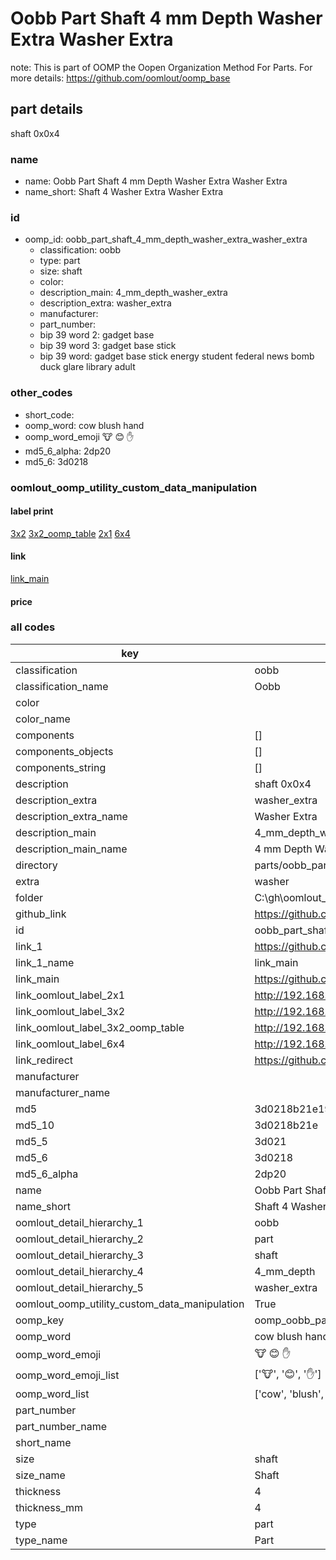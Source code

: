 # Oobb Part Shaft 4 mm Depth Washer Extra Washer Extra  

note: This is part of OOMP the Oopen Organization Method For Parts. For more details: https://github.com/oomlout/oomp_base

##  part details
  



shaft 0x0x4



### name
* name: Oobb Part Shaft 4 mm Depth Washer Extra Washer Extra
* name_short: Shaft 4 Washer Extra Washer Extra
### id
* oomp_id: oobb_part_shaft_4_mm_depth_washer_extra_washer_extra
  * classification: oobb
  * type: part
  * size: shaft
  * color: 
  * description_main: 4_mm_depth_washer_extra
  * description_extra: washer_extra
  * manufacturer: 
  * part_number: 
  * bip 39 word 2: gadget base
  * bip 39 word 3: gadget base stick
  * bip 39 word: gadget base stick energy student federal news bomb duck glare library adult

### other_codes
* short_code: 
* oomp_word: cow blush hand
* oomp_word_emoji :cow: :blush: :hand:
* md5_6_alpha: 2dp20
* md5_6: 3d0218






### oomlout_oomp_utility_custom_data_manipulation
#### label print
[3x2](http://192.168.1.245:1112/?label=oomp%202dp20)
[3x2_oomp_table](http://192.168.1.108:1112/?label=oomp%202dp20)
[2x1](http://192.168.1.242:1112/?label=oomp%202dp20)
[6x4](http://192.168.1.55:1112/?label=oomp%202dp20)    

#### link

[link_main](https://github.com/oomlout/oomlout_oobb_version_4_generated_parts/tree/main/navigation_oomp/oobb/part/shaft/4_mm_depth_washer_extra/washer_extra/part)                              

#### price







### all codes 
| key | value |  
| --- | --- |  
| classification | oobb |  
| classification_name | Oobb |  
| color |  |  
| color_name |  |  
| components | [] |  
| components_objects | [] |  
| components_string | [] |  
| description | shaft 0x0x4 |  
| description_extra | washer_extra |  
| description_extra_name | Washer Extra |  
| description_main | 4_mm_depth_washer_extra |  
| description_main_name | 4 mm Depth Washer Extra |  
| directory | parts/oobb_part_shaft_4_mm_depth_washer_extra_washer_extra |  
| extra | washer |  
| folder | C:\gh\oomlout_oobb_version_4_generated_parts\parts\oobb_part_shaft_4_mm_depth_washer_extra_washer_extra |  
| github_link | https://github.com/oomlout/oomlout_oomp_part_src/tree/main/parts/oobb_part_shaft_4_mm_depth_washer_extra_washer_extra |  
| id | oobb_part_shaft_4_mm_depth_washer_extra_washer_extra |  
| link_1 | https://github.com/oomlout/oomlout_oobb_version_4_generated_parts/tree/main/navigation_oomp/oobb/part/shaft/4_mm_depth_washer_extra/washer_extra/part |  
| link_1_name | link_main |  
| link_main | https://github.com/oomlout/oomlout_oobb_version_4_generated_parts/tree/main/navigation_oomp/oobb/part/shaft/4_mm_depth_washer_extra/washer_extra/part |  
| link_oomlout_label_2x1 | http://192.168.1.242:1112/?label=oomp%202dp20 |  
| link_oomlout_label_3x2 | http://192.168.1.245:1112/?label=oomp%202dp20 |  
| link_oomlout_label_3x2_oomp_table | http://192.168.1.108:1112/?label=oomp%202dp20 |  
| link_oomlout_label_6x4 | http://192.168.1.55:1112/?label=oomp%202dp20 |  
| link_redirect | https://github.com/oomlout/oomlout_oobb_version_4_generated_parts/tree/main/parts/oobb_shaft_04_ex_washer |  
| manufacturer |  |  
| manufacturer_name |  |  
| md5 | 3d0218b21e1932a551ebb4a1ab44baf5 |  
| md5_10 | 3d0218b21e |  
| md5_5 | 3d021 |  
| md5_6 | 3d0218 |  
| md5_6_alpha | 2dp20 |  
| name | Oobb Part Shaft 4 mm Depth Washer Extra Washer Extra |  
| name_short | Shaft 4 Washer Extra Washer Extra |  
| oomlout_detail_hierarchy_1 | oobb |  
| oomlout_detail_hierarchy_2 | part |  
| oomlout_detail_hierarchy_3 | shaft |  
| oomlout_detail_hierarchy_4 | 4_mm_depth |  
| oomlout_detail_hierarchy_5 | washer_extra |  
| oomlout_oomp_utility_custom_data_manipulation | True |  
| oomp_key | oomp_oobb_part_shaft_4_mm_depth_washer_extra_washer_extra |  
| oomp_word | cow blush hand |  
| oomp_word_emoji | :cow: :blush: :hand: |  
| oomp_word_emoji_list | [':cow:', ':blush:', ':hand:'] |  
| oomp_word_list | ['cow', 'blush', 'hand'] |  
| part_number |  |  
| part_number_name |  |  
| short_name |  |  
| size | shaft |  
| size_name | Shaft |  
| thickness | 4 |  
| thickness_mm | 4 |  
| type | part |  
| type_name | Part |  

